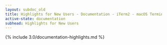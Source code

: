 ```yaml
---
layout: subdoc_old
title: Highlights for New Users - Documentation - iTerm2 - macOS Terminal Replacement
active-state: documentation
subhead: Highlights for New Users
---
```

{% include 3.0/documentation-highlights.md %}
